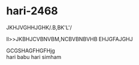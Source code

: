 # hari-2468
JKHJVGHHJGHK/.B,BK'L'/

ll>>JKBHJCVBNVBM,NCBVBNBVHB
EHJGFAJGHJ

GCGSHAGFHGFHjg\
hari babu hari simham
